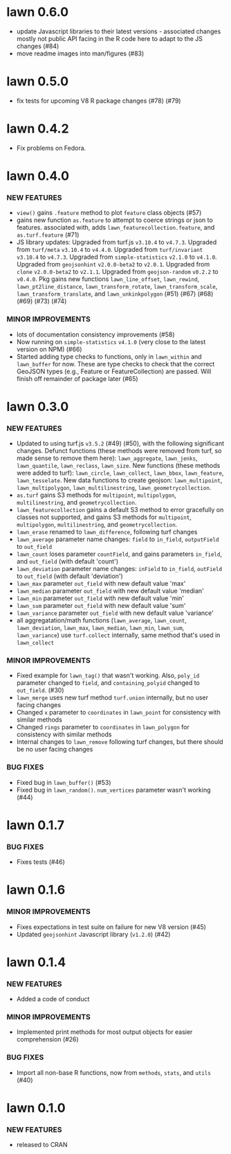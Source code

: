 lawn 0.6.0
==========

* update Javascript libraries to their latest versions - associated changes mostly not public API facing in the R code here to adapt to the JS changes (#84)
* move readme images into man/figures (#83)

lawn 0.5.0
==========

* fix tests for upcoming V8 R package changes (#78) (#79)


lawn 0.4.2
==========

* Fix problems on Fedora.


lawn 0.4.0
==========

### NEW FEATURES

* `view()` gains `.feature` method to plot `feature` class objects (#57)
* gains new function `as.feature` to attempt to coerce strings or json
to features. associated with, adds `lawn_featurecollection.feature`, and
`as.turf.feature` (#71)
* JS library updates: Upgraded from turf.js `v3.10.4` to `v4.7.3`. Upgraded from
`turf/meta` `v3.10.4` to `v4.4.0`. Upgraded from `turf/invariant` `v3.10.4` to `v4.7.3`.
Upgraded from `simple-statistics` `v2.1.0` to `v4.1.0`. Upgraded from `geojsonhint`
`v2.0.0-beta2` to `v2.0.1`. Upgraded from `clone` `v2.0.0-beta2` to `v2.1.1`.
Upgraded from `geojson-random` `v0.2.2` to `v0.4.0`. Pkg gains new functions
`lawn_line_offset`, `lawn_rewind`, `lawn_pt2line_distance`,
`lawn_transform_rotate`, `lawn_transform_scale`, `lawn_transform_translate`,
and `lawn_unkinkpolygon` (#51) (#67) (#68) (#69) (#73) (#74)

### MINOR IMPROVEMENTS

* lots of documentation consistency improvements (#58)
* Now running on `simple-statistics` `v4.1.0` (very close to the
latest version on NPM) (#66)
* Started adding type checks to functions, only in `lawn_within` and
`lawn_buffer` for now. These are type checks to check that the correct
GeoJSON types (e.g., Feature or FeatureCollection) are passed. Will finish
off remainder of package later (#65)


lawn 0.3.0
==========

### NEW FEATURES

* Updated to using turf.js `v3.5.2` (#49) (#50), with the following significant
changes. Defunct functions (these methods were removed from turf, so
made sense to remove them here): `lawn_aggregate`, `lawn_jenks`,
`lawn_quantile`, `lawn_reclass`, `lawn_size`. New functions (these methods
were added to turf): `lawn_circle`, `lawn_collect`, `lawn_bbox`,
`lawn_feature`, `lawn_tesselate`. New data functions
to create geojson: `lawn_multipoint`, `lawn_multipolygon`,
`lawn_multilinestring`, `lawn_geometrycollection`.
* `as.turf` gains S3 methods for `multipoint`, `multipolygon`,
`multilinestring`, and `geometrycollection`.
* `lawn_featurecollection` gains a default S3 method to error
gracefully on classes not supported, and gains S3 methods for `multipoint`,
`multipolygon`, `multilinestring`, and `geometrycollection`.
* `lawn_erase` renamed to `lawn_difference`, following turf changes
* `lawn_average` parameter name changes: `field` to `in_field`,
`outputField` to `out_field`
* `lawn_count` loses parameter `countField`, and gains parameters
`in_field`, and `out_field` (with default 'count')
* `lawn_deviation` parameter name changes: `inField` to `in_field`,
`outField` to `out_field` (with default 'deviation')
* `lawn_max` parameter `out_field` with new default value 'max'
* `lawn_median` parameter `out_field` with new default value 'median'
* `lawn_min` parameter `out_field` with new default value 'min'
* `lawn_sum` parameter `out_field` with new default value 'sum'
* `lawn_variance` parameter `out_field` with new default value 'variance'
* all aggregatation/math functions (`lawn_average`, `lawn_count`, `lawn_deviation`,
`lawn_max`, `lawn_median`, `lawn_min`, `lawn_sum`, `lawn_variance`)
use `turf.collect` internally, same method that's used in `lawn_collect`

### MINOR IMPROVEMENTS

* Fixed example for `lawn_tag()` that wasn't working. Also,
`poly_id` parameter changed to `field`, and `containing_polyid`
changed to `out_field`. (#30)
* `lawn_merge` uses new turf method `turf.union` internally, but
no user facing changes
* Changed `x` parameter to `coordinates` in `lawn_point` for
consistency with similar methods
* Changed `rings` parameter to `coordinates` in `lawn_polygon` for
consistency with similar methods
* Internal changes to `lawn_remove` following turf changes, but
there should be no  user facing changes

### BUG FIXES

* Fixed bug in `lawn_buffer()` (#53)
* Fixed bug in `lawn_random()`. `num_vertices` parameter wasn't working (#44)


lawn 0.1.7
==========

### BUG FIXES

* Fixes tests (#46)

lawn 0.1.6
==========

### MINOR IMPROVEMENTS

* Fixes expectations in test suite on failure for new V8 version (#45)
* Updated `geojsonhint` Javascript library (`v1.2.0`) (#42)

lawn 0.1.4
==========

### NEW FEATURES

* Added a code of conduct

### MINOR IMPROVEMENTS

* Implemented print methods for most output objects for easier
comprehension (#26)

### BUG FIXES

* Import all non-base R functions, now from `methods`, `stats`,
and `utils` (#40)


lawn 0.1.0
==========

### NEW FEATURES

* released to CRAN
